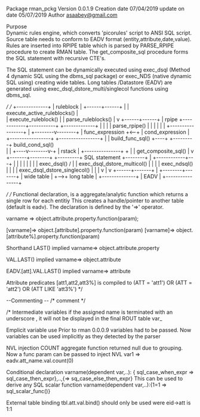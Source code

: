 Package		    rman_pckg
Version		    0.0.1.9
Creation date	07/04/2019
update on date  05/07/2019
Author		    asaabey@gmail.com

Purpose		
Dynamic rules engine, which converts 'picorules' script to ANSI SQL script. Source table needs to conform to EADV format (entity,attribute,date,value).
Rules are inserted into RPIPE table which is parsed by PARSE_RPIPE procedure to create RMAN table. The get_composite_sql procedure forms the SQL statement with recursive CTE's.

The SQL statement can be dynamically executed using exec_dsql (Method 4 dynamic SQL using the dbms_sql package) or exec_NDS (native dynamic SQL using) 
creating wide tables. Long tables /Datastore (EADV) are generated using exec_dsql_dstore_multi/singlecol functions using dbms_sql.


*/
/*
    +-------------+
    |  ruleblock  |
    +------+------+
           |
           |  execute_active_ruleblocks()
           |  
           |  execute_ruleblock()
           |
           |  parse_ruleblocks()
           |
           v
    +------+------+
    |    rpipe    +------------+-----------+
    +-------------+            |           |
                               |           |
              parse_rpipe()    |           |
                               |           |
                               |           |
         +-----------------+   |  +--------v--------+
         | func_expression +<--+  | cond_expression |
         +-----------------+      +-----------------+
                    |                       |
  build_func_sql()  +----+        +---------+    build_cond_sql()                   
                         |        | 
                    +----v--------v-+
                    |      rstack   |
                    +---------------+
                             +
                             |
                             |   get_composite_sql()
                             |
                             v
                     +-------+--------+
           +---------+  SQL statement +--------+
           |         +------------+---+        |
           |                      |            |
           |                      |            |
           |  exec_dsql() /       |            |   exec_dsql_dstore_multicol()
           |                      |            |
           |  exec_ndsql()        |            |
           |                      |   exec_dsql_dstore_singlecol()
           |                      |            |
           v                      |            v
    +------+-------+              |   +--------+-------+
    |  wide table  |              +-->+    long table  |
    +--------------+                  |      EADV      |
                                      +----------------+

     
     
     
*/
/*
Functional declaration, is a aggregate/analytic function which returns a single row for each entitiy
This creates a handle/pointer to another table (default is eadv). The declaration is defined by the '=>' operator.


varname => object.attribute.property.function(param);

[varname]=> object.[attribute].property.function(param)
[varname]=> object.[attribute%].property.function(param)

Shorthand
LAST() implied
varname=> object.attribute.property

VAL.LAST() implied
varname=> object.attribute

EADV.[att].VAL.LAST() implied
varname=> attribute

Attribute predicates
 [att1,att2,att3%]
 is compiled to
 (ATT = 'att1') OR (ATT = 'att2') OR (ATT LIKE 'att3%')
*/

--Commenting
-- /* comment */

/*
Intermediate variables
 if the assigned name is terminated with an underscore , it will not be displayed in the final ROUT table
  var_

Emplicit variable use
Prior to rman 0.0.0.9 variables had to be passed. Now variables can be used implicitly as they detected by the parser

NVL injection
COUNT aggregate function returned null due to grouping. Now a func param can be passed to inject NVL
 var1 => eadv.att_name.val.count(0)



Conditional declaration
varname(dependent var,..): { sql_case_when_expr => sql_case_then_expr},..,{=> sq_case_else_then_expr}
This can be used to derive any SQL scalar function
varname(dependent var,..):{1=1 => sql_scalar_func()}

External table binding
tbl.att.val.bind()
should only be used were eid->att is 1:1
